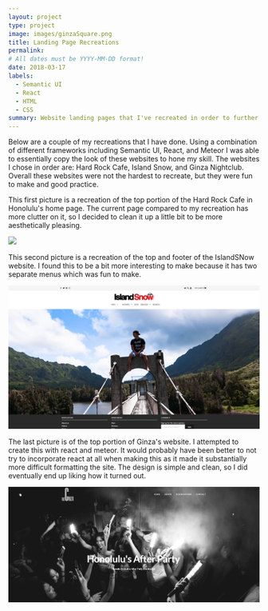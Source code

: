 ```yaml
---
layout: project
type: project
image: images/ginzaSquare.png
title: Landing Page Recreations
permalink: 
# All dates must be YYYY-MM-DD format!
date: 2018-03-17
labels:
  - Semantic UI
  - React
  - HTML
  - CSS
summary: Website landing pages that I've recreated in order to further develop my skills in HTML/CSS and JavaScript.
---
```

Below are a couple of my recreations that I have done. Using a combination of different frameworks including Semantic UI, React, and Meteor I was able to essentially copy the look of these websites to hone my skill. The websites I chose in order are: Hard Rock Cafe, Island Snow, and Ginza Nightclub. Overall these websites were not the hardest to recreate, but they were fun to make and good practice.

This first picture is a recreation of the top portion of the Hard Rock Cafe in Honolulu's home page. The current page compared to my recreation has more clutter on it, so I decided to clean it up a little bit to be more aesthetically pleasing.

<img class="ui square floated image" src="../images/hardRockRecreation.png">

This second picture is a recreation of the top and footer of the IslandSNow website. I found this to be a bit more interesting to make because it has two separate menus which was fun to make. 

<img class="ui square floated image" src="../images/islandSnowRecreation.png">

The last picture is of the top portion of Ginza's website. I attempted to create this with react and meteor. It would probably have been better to not try to incorporate react at all when making this as it made it substantially more difficult formatting the site. The design is simple and clean, so I did eventually end up liking how it turned out.

<img class="ui square floated image" src="../images/ginzaRecreation.png">



